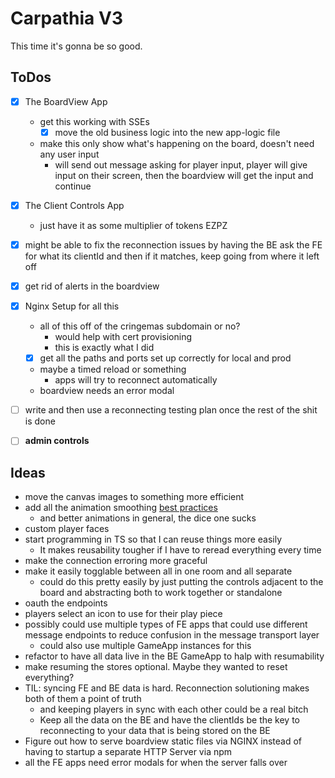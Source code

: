 # Carpathia V3

This time it's gonna be so good.

## ToDos

- [x] The BoardView App
  - get this working with SSEs
    - [x] move the old business logic into the new app-logic file
  - make this only show what's happening on the board, doesn't need any user input
    - will send out message asking for player input, player will give input on their screen, then the boardview will get the input and continue
- [x] The Client Controls App
  - just have it as some multiplier of tokens EZPZ
- [x] might be able to fix the reconnection issues by having the BE ask the FE for what its clientId and then if it matches, keep going from where it left off
- [x] get rid of alerts in the boardview
- [x] Nginx Setup for all this
  - all of this off of the cringemas subdomain or no?
    - would help with cert provisioning
    - this is exactly what I did
  - [x] get all the paths and ports set up correctly for local and prod
  - maybe a timed reload or something
    - apps will try to reconnect automatically
  - boardview needs an error modal
- [ ] write and then use a reconnecting testing plan once the rest of the shit is done
- [ ] **admin controls**


## Ideas

- move the canvas images to something more efficient
- add all the animation smoothing [best practices](https://developer.mozilla.org/en-US/docs/Web/API/Canvas_API/Tutorial/Basic_animations)
  - and better animations in general, the dice one sucks
- custom player faces
- start programming in TS so that I can reuse things more easily
  - It makes reusability tougher if I have to reread everything every time
- make the connection erroring more graceful
- make it easily togglable between all in one room and all separate
  - could do this pretty easily by just putting the controls adjacent to the board and abstracting both to work together or standalone
- oauth the endpoints
- players select an icon to use for their play piece
- possibly could use multiple types of FE apps that could use different message endpoints to reduce confusion in the message transport layer
  - could also use multiple GameApp instances for this
- refactor to have all data live in the BE GameApp to halp with resumability
- make resuming the stores optional. Maybe they wanted to reset everything?
- TIL: syncing FE and BE data is hard. Reconnection solutioning makes both of them a point of truth
  - and keeping players in sync with each other could be a real bitch
  - Keep all the data on the BE and have the clientIds be the key to reconnecting to your data that is being stored on the BE
- Figure out how to serve boardview static files via NGINX instead of having to startup a separate HTTP Server via npm
- all the FE apps need error modals for when the server falls over
